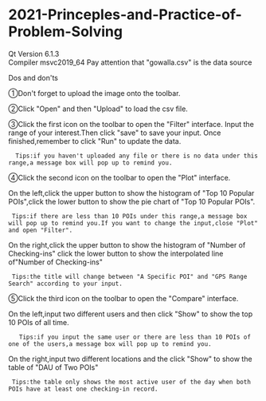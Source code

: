 # 2021-Princeples-and-Practice-of-Problem-Solving
Qt Version 6.1.3        
Compiler msvc2019_64
Pay attention that "gowalla.csv" is the data source

Dos and don'ts

①Don't forget to upload the image onto the toolbar.

②Click "Open" and then "Upload" to load the csv file.

③Click the first icon on the toolbar to open the "Filter" interface.
    Input the range of your interest.Then click "save" to save your input.
    Once finished,remember to click "Run" to update the data.

      Tips:if you haven't uploaded any file or there is no data under this range,a message box will pop up to remind you.

④Click the second icon on the toolbar to open the "Plot" interface.

   On the left,click the upper button to show the histogram of "Top 10 Popular POIs",click the lower button to show the pie chart of "Top 10 Popular POIs".

     Tips:if there are less than 10 POIs under this range,a message box will pop up to remind you.If you want to change the input,close "Plot" and open "Filter".

   On the right,click the upper button to show the histogram of "Number of Checking-ins"
                          click the lower button to show the interpolated line of"Number of Checking-ins"

     Tips:the title will change between "A Specific POI" and "GPS Range Search" according to your input.

⑤Click the third icon on the toolbar to open the "Compare" interface.

  On the left,input two different users and then click "Show" to show the top 10 POIs of all time.

       Tips:if you input the same user or there are less than 10 POIs of one of the users,a message box will pop up to remind you.
       
  On the right,input two different locations and the click "Show" to show the table of "DAU of  Two POIs"

     Tips:the table only shows the most active user of the day when both POIs have at least one checking-in record.















    
